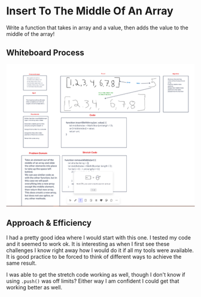 # Insert To The Middle Of An Array

Write a function that takes in array and a value, then adds the value to the middle of the array!

## Whiteboard Process

![Whiteboard](array-insert-shift.png)

## Approach & Efficiency

I had a pretty good idea where I would start with this one.  I tested my code and it seemed to work ok. It is interesting as when I first see these challenges I know right away how I would do it if all my tools were available.  It is good practice to be forced to think of different ways to achieve the same result. 

I was able to get the stretch code working as well, though I don't know if using `.push()` was off limits?  Either way I am confident I could get that working better as well.  